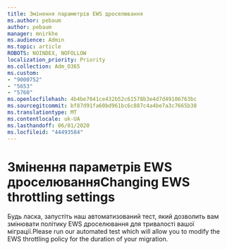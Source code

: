 ```yaml
---
title: Змінення параметрів EWS дроселювання
ms.author: pebaum
author: pebaum
manager: mnirkhe
ms.audience: Admin
ms.topic: article
ROBOTS: NOINDEX, NOFOLLOW
localization_priority: Priority
ms.collection: Adm_O365
ms.custom:
- "9000752"
- "5653"
- "5760"
ms.openlocfilehash: 4b4be7041ce432b52c61578b3e4d7d49106763bc
ms.sourcegitcommit: bf87d91fa60bd961bc6c887c4a4be7a3c7665b38
ms.translationtype: MT
ms.contentlocale: uk-UA
ms.lasthandoff: 06/01/2020
ms.locfileid: "44493584"
---
```

# <a name="changing-ews-throttling-settings"></a><span data-ttu-id="f4005-102">Змінення параметрів EWS дроселювання</span><span class="sxs-lookup"><span data-stu-id="f4005-102">Changing EWS throttling settings</span></span>

<span data-ttu-id="f4005-103">Будь ласка, запустіть наш автоматизований тест, який дозволить вам змінювати політику EWS дроселювання для тривалості вашої міграції.</span><span class="sxs-lookup"><span data-stu-id="f4005-103">Please run our automated test which will allow you to modify the EWS throttling policy for the duration of your migration.</span></span>
